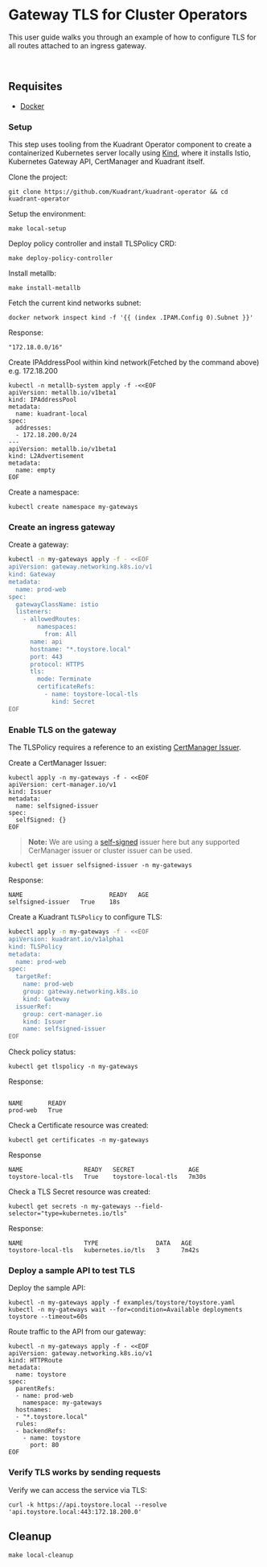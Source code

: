 # Gateway TLS for Cluster Operators

This user guide walks you through an example of how to configure TLS for all routes attached to an ingress gateway.

<br/>

## Requisites

- [Docker](https://docker.io)

### Setup

This step uses tooling from the Kuadrant Operator component to create a containerized Kubernetes server locally using [Kind](https://kind.sigs.k8s.io),
where it installs Istio, Kubernetes Gateway API, CertManager and Kuadrant itself.

Clone the project:

```shell
git clone https://github.com/Kuadrant/kuadrant-operator && cd kuadrant-operator
```

Setup the environment:

```shell
make local-setup
```

Deploy policy controller and install TLSPolicy CRD:
```shell
make deploy-policy-controller
```

Install metallb:
```shell
make install-metallb
```

Fetch the current kind networks subnet:
```shell
docker network inspect kind -f '{{ (index .IPAM.Config 0).Subnet }}'
```
Response:
```shell
"172.18.0.0/16"
```

Create IPAddressPool within kind network(Fetched by the command above) e.g. 172.18.200
```shell
kubectl -n metallb-system apply -f -<<EOF
apiVersion: metallb.io/v1beta1
kind: IPAddressPool
metadata:
  name: kuadrant-local
spec:
  addresses:
  - 172.18.200.0/24
---
apiVersion: metallb.io/v1beta1
kind: L2Advertisement
metadata:
  name: empty
EOF
```

Create a namespace:
```shell
kubectl create namespace my-gateways
```

### Create an ingress gateway

Create a gateway:
```sh
kubectl -n my-gateways apply -f - <<EOF
apiVersion: gateway.networking.k8s.io/v1
kind: Gateway
metadata:
  name: prod-web
spec:
  gatewayClassName: istio
  listeners:
    - allowedRoutes:
        namespaces:
          from: All
      name: api
      hostname: "*.toystore.local"
      port: 443
      protocol: HTTPS
      tls:
        mode: Terminate
        certificateRefs:
          - name: toystore-local-tls
            kind: Secret
EOF
```

### Enable TLS on the gateway

The TLSPolicy requires a reference to an existing [CertManager Issuer](https://cert-manager.io/docs/configuration/).

Create a CertManager Issuer:
```shell
kubectl apply -n my-gateways -f - <<EOF
apiVersion: cert-manager.io/v1
kind: Issuer
metadata:
  name: selfsigned-issuer
spec:
  selfSigned: {}
EOF
```

> **Note:** We are using a [self-signed](https://cert-manager.io/docs/configuration/selfsigned/) issuer here but any supported CerManager issuer or cluster issuer can be used.

```shell
kubectl get issuer selfsigned-issuer -n my-gateways
```
Response:
```shell
NAME                        READY   AGE
selfsigned-issuer   True    18s
```

Create a Kuadrant `TLSPolicy` to configure TLS:
```sh
kubectl apply -n my-gateways -f - <<EOF
apiVersion: kuadrant.io/v1alpha1
kind: TLSPolicy
metadata:
  name: prod-web
spec:
  targetRef:
    name: prod-web
    group: gateway.networking.k8s.io
    kind: Gateway
  issuerRef:
    group: cert-manager.io
    kind: Issuer
    name: selfsigned-issuer
EOF
```

Check policy status:
```shell
kubectl get tlspolicy -n my-gateways
```
Response:
```shell

NAME       READY
prod-web   True
```

Check a Certificate resource was created:
```shell
kubectl get certificates -n my-gateways
```
Response
```shell
NAME                 READY   SECRET               AGE
toystore-local-tls   True    toystore-local-tls   7m30s

```

Check a TLS Secret resource was created:
```shell
kubectl get secrets -n my-gateways --field-selector="type=kubernetes.io/tls"
```
Response:
```shell
NAME                 TYPE                DATA   AGE
toystore-local-tls   kubernetes.io/tls   3      7m42s
```

### Deploy a sample API to test TLS

Deploy the sample API:
```shell
kubectl -n my-gateways apply -f examples/toystore/toystore.yaml
kubectl -n my-gateways wait --for=condition=Available deployments toystore --timeout=60s
```

Route traffic to the API from our gateway:
```shell
kubectl -n my-gateways apply -f - <<EOF
apiVersion: gateway.networking.k8s.io/v1
kind: HTTPRoute
metadata:
  name: toystore
spec:
  parentRefs:
  - name: prod-web
    namespace: my-gateways
  hostnames:
  - "*.toystore.local"
  rules:
  - backendRefs:
    - name: toystore
      port: 80
EOF
```

### Verify TLS works by sending requests

Verify we can access the service via TLS:
```shell
curl -k https://api.toystore.local --resolve 'api.toystore.local:443:172.18.200.0'
```

## Cleanup

```shell
make local-cleanup
```
